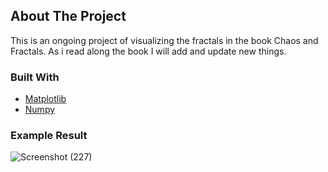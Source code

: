 <!-- ABOUT THE PROJECT -->
## About The Project

This is an ongoing project of visualizing the fractals in the book Chaos and Fractals. As i read along the book I will add and update new things.

### Built With

* [Matplotlib](https://matplotlib.org/)
* [Numpy](https://numpy.org/)

### Example Result

![Screenshot (227)](https://user-images.githubusercontent.com/56905673/113817845-688ba880-9790-11eb-8413-4ac42e5e80b5.png)

